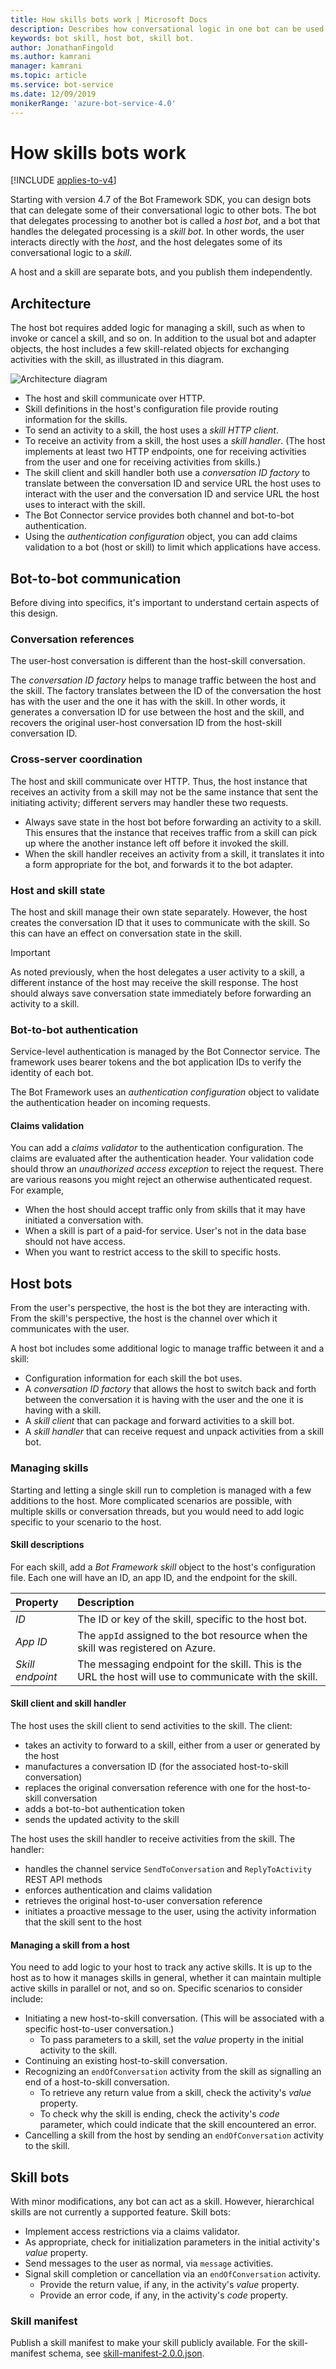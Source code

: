 ```yaml
---
title: How skills bots work | Microsoft Docs
description: Describes how conversational logic in one bot can be used by another bot using the Bot Framework SDK.
keywords: bot skill, host bot, skill bot.
author: JonathanFingold
ms.author: kamrani
manager: kamrani
ms.topic: article
ms.service: bot-service
ms.date: 12/09/2019
monikerRange: 'azure-bot-service-4.0'
---
```


# How skills bots work

[!INCLUDE [applies-to-v4](../includes/applies-to.md)]

Starting with version 4.7 of the Bot Framework SDK, you can design bots that can delegate some of their conversational logic to other bots.
The bot that delegates processing to another bot is called a _host bot_, and a bot that handles the delegated processing is a _skill bot_.
In other words, the user interacts directly with the _host_, and the host delegates some of its conversational logic to a _skill_.

A host and a skill are separate bots, and you publish them independently.

## Architecture

The host bot requires added logic for managing a skill, such as when to invoke or cancel a skill, and so on. In addition to the usual bot and adapter objects, the host includes a few skill-related objects for exchanging activities with the skill, as illustrated in this diagram.

![Architecture diagram](./media/skills-conceptual-architecture.png)

- The host and skill communicate over HTTP.
- Skill definitions in the host's configuration file provide routing information for the skills.
- To send an activity to a skill, the host uses a _skill HTTP client_.
- To receive an activity from a skill, the host uses a _skill handler_. (The host implements at least two HTTP endpoints, one for receiving activities from the user and one for receiving activities from skills.)
- The skill client and skill handler both use a _conversation ID factory_ to translate between the conversation ID and service URL the host uses to interact with the user and the conversation ID and service URL the host uses to interact with the skill.
- The Bot Connector service provides both channel and bot-to-bot authentication.
- Using the _authentication configuration_ object, you can add claims validation to a bot (host or skill) to limit which applications have access.

## Bot-to-bot communication

Before diving into specifics, it's important to understand certain aspects of this design.

<!--
- infrastructure concerns:
  - stateless, cross-server application (memory management and middleware).
  - authentication, in both directions, plus claims validation.
- implementation concerns:
  - classes, objects, and logic you need to add to your host (and skill).
  - when to start and stop a skill.
  - managing multiple skills.
-->

### Conversation references

The user-host conversation is different than the host-skill conversation.

The _conversation ID factory_ helps to manage traffic between the host and the skill. The factory translates between the ID of the conversation the host has with the user and the one it has with the skill.
In other words, it generates a conversation ID for use between the host and the skill, and recovers the original user-host conversation ID from the host-skill conversation ID.

<!-- Hopefully, this just gets folded into the SDK and does not need to get described in detail.
- The host needs to save or encode original conversation ID and service URL and create a conversation ID for use between it and the skill.
  - Generated conversation IDs must be usable as a URL path parameter.
  - A modified activity gets the new conversation ID and service URL (of the host, as the host provides a channel interface to the skill).
- Upon receiving an activity from the skill, host needs to decode or recover the original conversation ID and service URL so that the activity can get forwarded back to the user in the original conversation.
-->

### Cross-server coordination
<!-- or, Statelessness in the host -->

The host and skill communicate over HTTP.
Thus, the host instance that receives an activity from a skill may not be the same instance that sent the initiating activity; different servers may handler these two requests.

- Always save state in the host bot before forwarding an activity to a skill.
  This ensures that the instance that receives traffic from a skill can pick up where the another instance left off before it invoked the skill.
- When the skill handler receives an activity from a skill, it translates it into a form appropriate for the bot, and forwards it to the bot adapter.

### Host and skill state

The host and skill manage their own state separately. However, the host creates the conversation ID that it uses to communicate with the skill. So this can have an effect on conversation state in the skill.

> [!IMPORTANT]
> As noted previously, when the host delegates a user activity to a skill, a different instance of the host may receive the skill response. The host should always save conversation state immediately before forwarding an activity to a skill.

### Bot-to-bot authentication

<!-- TODO Add appropriate info about this new(?) feature to the bot basics article. -->

Service-level authentication is managed by the Bot Connector service. The framework uses bearer tokens and the bot application IDs to verify the identity of each bot.

The Bot Framework uses an _authentication configuration_ object to validate the authentication header on incoming requests.

#### Claims validation

You can add a _claims validator_ to the authentication configuration. The claims are evaluated after the authentication header. Your validation code should throw an _unauthorized access exception_ to reject the request. There are various reasons you might reject an otherwise authenticated request. For example,

- When the host should accept traffic only from skills that it may have initiated a conversation with.
- When a skill is part of a paid-for service. User's not in the data base should not have access.
- When you want to restrict access to the skill to specific hosts.

<!--TODO Need a link for more information about claims and claims-based validation.-->

## Host bots

From the user's perspective, the host is the bot they are interacting with.
From the skill's perspective, the host is the channel over which it communicates with the user.

A host bot includes some additional logic to manage traffic between it and a skill:

- Configuration information for each skill the bot uses.
- A _conversation ID factory_ that allows the host to switch back and forth between the conversation it is having with the user and the one it is having with a skill.
- A _skill client_ that can package and forward activities to a skill bot.
- A _skill handler_ that can receive request and unpack activities from a skill bot.

### Managing skills

Starting and letting a single skill run to completion is managed with a few additions to the host. More complicated scenarios are possible, with multiple skills or conversation threads, but you would need to add logic specific to your scenario to the host.

#### Skill descriptions

For each skill, add a _Bot Framework skill_ object to the host's configuration file. Each one will have an ID, an app ID, and the endpoint for the skill.

| Property | Description
| :--- | :--- |
| _ID_ | The ID or key of the skill, specific to the host bot. |
| _App ID_ | The `appId` assigned to the bot resource when the skill was registered on Azure. |
| _Skill endpoint_ | The messaging endpoint for the skill. This is the URL the host will use to communicate with the skill. |

#### Skill client and skill handler

<!-- Is this still accurate? -->
The host uses the skill client to send activities to the skill. The client:

- takes an activity to forward to a skill, either from a user or generated by the host
- manufactures a conversation ID (for the associated host-to-skill conversation)
- replaces the original conversation reference with one for the host-to-skill conversation
- adds a bot-to-bot authentication token
- sends the updated activity to the skill

The host uses the skill handler to receive activities from the skill. The handler:

- handles the channel service `SendToConversation` and `ReplyToActivity` REST API methods
- enforces authentication and claims validation
- retrieves the original host-to-user conversation reference
- initiates a proactive message to the user, using the activity information that the skill sent to the host

<!-- These last three sections should probably reference a how-to. -->
#### Managing a skill from a host

You need to add logic to your host to track any active skills.
It is up to the host as to how it manages skills in general, whether it can maintain multiple active skills in parallel or not, and so on.
Specific scenarios to consider include:

- Initiating a new host-to-skill conversation. (This will be associated with a specific host-to-user conversation.)
  - To pass parameters to a skill, set the _value_ property in the initial activity to the skill.
- Continuing an existing host-to-skill conversation.
- Recognizing an `endOfConversation` activity from the skill as signalling an end of a host-to-skill conversation.
  - To retrieve any return value from a skill, check the activity's _value_ property.
  - To check why the skill is ending, check the activity's _code_ parameter, which could indicate that the skill encountered an error.
- Cancelling a skill from the host by sending an `endOfConversation` activity to the skill.

## Skill bots

With minor modifications, any bot can act as a skill. However, hierarchical skills are not currently a supported feature.
Skill bots:

- Implement access restrictions via a claims validator.
- As appropriate, check for initialization parameters in the initial activity's _value_ property.
- Send messages to the user as normal, via `message` activities.
- Signal skill completion or cancellation via an `endOfConversation` activity.
  - Provide the return value, if any, in the activity's _value_ property.
  - Provide an error code, if any, in the activity's _code_ property.

### Skill manifest

Publish a skill manifest to make your skill publicly available. <!--What does this mean and entail?-->
For the skill-manifest schema, see [skill-manifest-2.0.0.json](https://github.com/microsoft/botframework-sdk/blob/master/schemas/skills/skill-manifest-2.0.0.json).

<!--
## Additional information

- You publish host and the skill bots separately. For more information, see _TBD: link to create a skills bot from scratch how-to or tutorial_.
- For more on how to implement host and skill bots, see _TBD: link to how-to's in the **How to/Develop/Skills** section_.
- For more about skill manifests, see the _TBD: creating a manifest section of implementing a skill bot_.
-->
